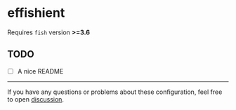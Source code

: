 # effishient

Requires `fish` version **>=3.6**

## TODO

- [ ] A nice README

---

If you have any questions or problems about these configuration, feel free to
open [discussion][1].

[1]: https://github.com/fitrh/effishient/discussions/new
